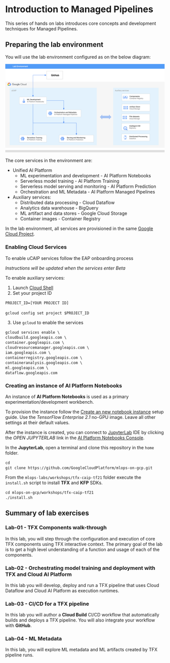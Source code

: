 # Introduction to Managed Pipelines

This series of hands on labs introduces core concepts and development techniques for Managed Pipelines.


## Preparing the lab environment
You will use the lab environment configured as on the below diagram:

![Lab env](/images/managed-lab.png)

The core services in the environment are:
- Unified AI Platform 
    - ML experimentation and development - AI Platform Notebooks 
    - Serverless model training - AI Platform Training  
    - Serverless model serving and monitoring - AI Platform Prediction 
    - Orchestration and ML Metadata  - AI Platform Managed Pipelines
- Auxiliary services:
    - Distributed data processing - Cloud Dataflow  
    - Analytics data warehouse - BigQuery 
    - ML artifact and data stores - Google Cloud Storage 
    - Container images - Container Registry

    
In the lab environment, all services are provisioned in the same [Google Cloud Project](https://cloud.google.com/storage/docs/projects). 

### Enabling Cloud Services

To enable uCAIP services follow the EAP onboarding process

*Instructions will be updated when the services enter Beta*

To enable auxiliary services:
1. Launch [Cloud Shell](https://cloud.google.com/shell/docs/launching-cloud-shell)
2. Set your project ID
```
PROJECT_ID=[YOUR PROJECT ID]

gcloud config set project $PROJECT_ID
```
3. Use `gcloud` to enable the services
```
gcloud services enable \
cloudbuild.googleapis.com \
container.googleapis.com \
cloudresourcemanager.googleapis.com \
iam.googleapis.com \
containerregistry.googleapis.com \
containeranalysis.googleapis.com \
ml.googleapis.com \
dataflow.googleapis.com 
```

### Creating an instance of AI Platform Notebooks

An instance of **AI Platform Notebooks** is used as a primary experimentation/development workbench.

To provision the instance follow the [Create an new notebook instance](https://cloud.google.com/ai-platform/notebooks/docs/create-new) setup guide. Use the *TensorFlow Enterprise 2.1* no-GPU image. Leave all other settings at their default values.

After the instance is created, you can connect to [JupyterLab](https://jupyter.org/) IDE by clicking the *OPEN JUPYTERLAB* link in the [AI Platform Notebooks Console](https://console.cloud.google.com/ai-platform/notebooks/instances).

In the **JupyterLab**, open a terminal and clone this repository in the `home` folder.
```
cd
git clone https://github.com/GoogleCloudPlatform/mlops-on-gcp.git
```

From the `mlops-labs/workshops/tfx-caip-tf21` folder execute the `install.sh` script to install **TFX** and **KFP** SDKs.

```
cd mlops-on-gcp/workshops/tfx-caip-tf21
./install.sh
```

## Summary of lab exercises

### Lab-01 - TFX Components walk-through
In this lab, you will step through the configuration and execution of core TFX components using TFX interactive context. The primary goal of the lab is to get a high level understanding of a function and usage of each of the components. 

### Lab-02 - Orchestrating model training and deployment with TFX and Cloud AI Platform
In this lab you will develop, deploy and run a TFX pipeline that uses  Cloud Dataflow and Cloud AI Platform as execution runtimes.

### Lab-03 - CI/CD for a TFX pipeline
In this lab you will author a **Cloud Build** CI/CD workflow that automatically builds and deploys a TFX pipeline. You will also integrate your workflow with **GitHub**.

### Lab-04 - ML Metadata
In this lab, you will explore ML metadata and ML artifacts created by TFX pipeline runs.
